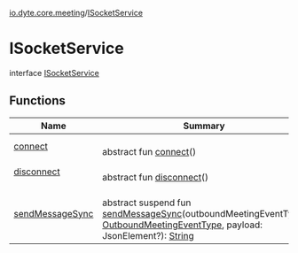 [io.dyte.core.meeting](../index.md)/[ISocketService](index.md)

# ISocketService


interface [ISocketService](index.md)

## Functions

| Name | Summary |
|---|---|
| [connect](connect.md) | <br/>abstract fun [connect](connect.md)() |
| [disconnect](disconnect.md) | <br/>abstract fun [disconnect](disconnect.md)() |
| [sendMessageSync](send-message-sync.md) | <br/>abstract suspend fun [sendMessageSync](send-message-sync.md)(outboundMeetingEventType: [OutboundMeetingEventType](../../com.dyte.mobilecorekmm.meeting.events/-outbound-meeting-event-type/index.md), payload: JsonElement?): [String](https://kotlinlang.org/api/latest/jvm/stdlib/kotlin/-string/index.html) |

